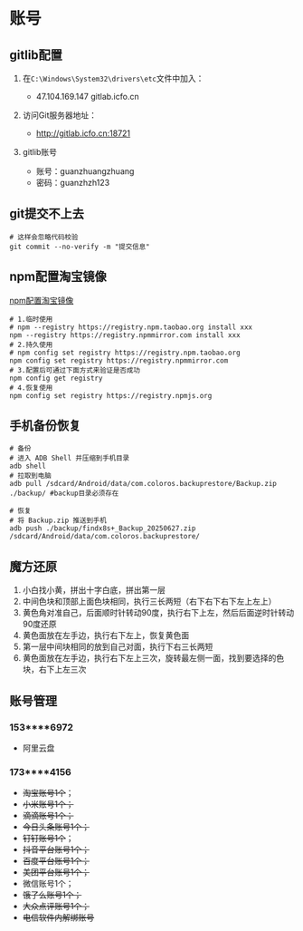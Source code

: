 # 账号

## gitlib配置

1. 在`C:\Windows\System32\drivers\etc`文件中加入：
   - 47.104.169.147  gitlab.icfo.cn

2. 访问Git服务器地址：
   - <http://gitlab.icfo.cn:18721>

3. gitlib账号
   - 账号：guanzhuangzhuang
   - 密码：guanzhzh123

## git提交不上去

```shell
# 这样会忽略代码校验
git commit --no-verify -m "提交信息" 
```

## npm配置淘宝镜像

[npm配置淘宝镜像](https://www.cnblogs.com/operate/p/16052112.html)

```shell
# 1.临时使用
# npm --registry https://registry.npm.taobao.org install xxx
npm --registry https://registry.npmmirror.com install xxx
# 2.持久使用
# npm config set registry https://registry.npm.taobao.org
npm config set registry https://registry.npmmirror.com
# 3.配置后可通过下面方式来验证是否成功
npm config get registry
# 4.恢复使用
npm config set registry https://registry.npmjs.org
```

## 手机备份恢复

```shell
# 备份
# 进入 ADB Shell 并压缩到手机目录
adb shell
# 拉取到电脑
adb pull /sdcard/Android/data/com.coloros.backuprestore/Backup.zip ./backup/ #backup目录必须存在

# 恢复
# 将 Backup.zip 推送到手机
adb push ./backup/findx8s+_Backup_20250627.zip /sdcard/Android/data/com.coloros.backuprestore/
```

## 魔方还原

1. 小白找小黄，拼出十字白底，拼出第一层
2. 中间色块和顶部上面色块相同，执行三长两短（右下右下右下左上左上）
3. 黄色角对准自己，后面顺时针转动90度，执行右下上左，然后后面逆时针转动90度还原
4. 黄色面放在左手边，执行右下左上，恢复黄色面
5. 第一层中间块相同的放到自己对面，执行下右三长两短
6. 黄色面放在左手边，执行右下左上三次，旋转最左侧一面，找到要选择的色块，右下上左三次

## 账号管理

### 153****6972

- 阿里云盘
  
### 173****4156

- ~~淘宝账号1个~~；
- ~~小米账号1个；~~
- ~~滴滴账号1个；~~
- ~~今日头条账号1个；~~
- ~~钉钉账号1个~~；
- ~~抖音平台账号1个；~~
- ~~百度平台账号1个；~~
- ~~美团平台账号1个；~~
- 微信账号1个；
- ~~饿了么账号1个；~~
- ~~大众点评账号1个；~~
- ~~电信软件内解绑账号~~
